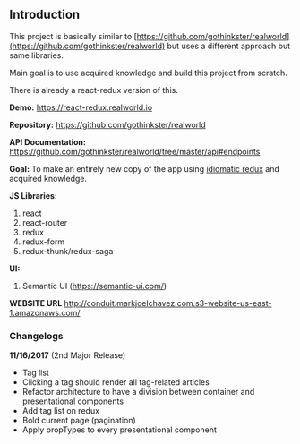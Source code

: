 ## Introduction

This project is basically similar to [https://github.com/gothinkster/realworld](https://github.com/gothinkster/realworld) but uses a different approach but
same libraries.

Main goal is to use acquired knowledge and build this project from scratch.

There is already a react-redux version of this.

**Demo:**
https://react-redux.realworld.io

**Repository:**
https://github.com/gothinkster/realworld

**API Documentation:**
https://github.com/gothinkster/realworld/tree/master/api#endpoints

**Goal:**
To make an entirely new copy of the app using [idiomatic redux](https://github.com/gaearon/todos) and acquired knowledge.

**JS Libraries:**
1. react
2. react-router
3. redux
4. redux-form
5. redux-thunk/redux-saga

**UI:**
1. Semantic UI (https://semantic-ui.com/)

**WEBSITE URL**
http://conduit.markjoelchavez.com.s3-website-us-east-1.amazonaws.com/



### Changelogs

**11/16/2017** (2nd Major Release)
- Tag list
- Clicking a tag should render all tag-related articles
- Refactor architecture to have a division between container and presentational components
- Add tag list on redux
- Bold current page (pagination)
- Apply propTypes to every presentational component
